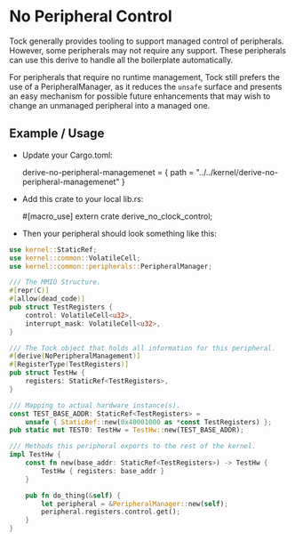 No Peripheral Control
=====================

Tock generally provides tooling to support managed control of peripherals.
However, some peripherals may not require any support. These peripherals
can use this derive to handle all the boilerplate automatically.

For peripherals that require no runtime management, Tock still prefers the use
of a PeripheralManager, as it reduces the `unsafe` surface and presents an easy
mechanism for possible future enhancements that may wish to change an unmanaged
peripheral into a managed one.

Example / Usage
---------------

 - Update your Cargo.toml:

    derive-no-peripheral-managemenet = { path = "../../kernel/derive-no-peripheral-managemenet" }

 - Add this crate to your local lib.rs:

    #[macro_use]
    extern crate derive_no_clock_control;

 - Then your peripheral should look something like this:

```rust
use kernel::StaticRef;
use kernel::common::VolatileCell;
use kernel::common::peripherals::PeripheralManager;

/// The MMIO Structure.
#[repr(C)]
#[allow(dead_code)]
pub struct TestRegisters {
    control: VolatileCell<u32>,
    interrupt_mask: VolatileCell<u32>,
}

/// The Tock object that holds all information for this peripheral.
#[derive(NoPeripheralManagement)]
#[RegisterType(TestRegisters)]
pub struct TestHw {
    registers: StaticRef<TestRegisters>,
}

/// Mapping to actual hardware instance(s).
const TEST_BASE_ADDR: StaticRef<TestRegisters> =
    unsafe { StaticRef::new(0x40001000 as *const TestRegisters) };
pub static mut TEST0: TestHw = TestHw::new(TEST_BASE_ADDR);

/// Methods this peripheral exports to the rest of the kernel.
impl TestHw {
    const fn new(base_addr: StaticRef<TestRegisters>) -> TestHw {
        TestHw { registers: base_addr }
    }

    pub fn do_thing(&self) {
        let peripheral = &PeripheralManager::new(self);
        peripheral.registers.control.get();
    }
}
```

